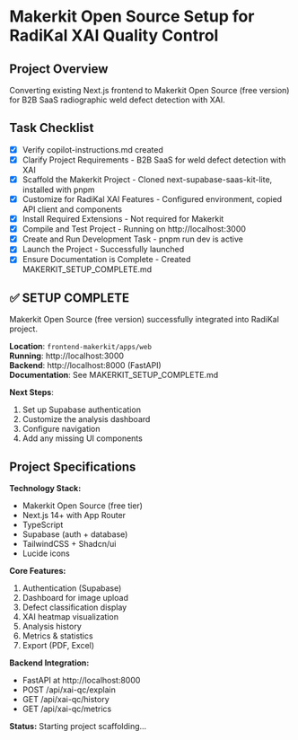 # Makerkit Open Source Setup for RadiKal XAI Quality Control

## Project Overview
Converting existing Next.js frontend to Makerkit Open Source (free version) for B2B SaaS radiographic weld defect detection with XAI.

## Task Checklist

- [x] Verify copilot-instructions.md created
- [x] Clarify Project Requirements - B2B SaaS for weld defect detection with XAI
- [x] Scaffold the Makerkit Project - Cloned next-supabase-saas-kit-lite, installed with pnpm
- [x] Customize for RadiKal XAI Features - Configured environment, copied API client and components
- [x] Install Required Extensions - Not required for Makerkit
- [x] Compile and Test Project - Running on http://localhost:3000
- [x] Create and Run Development Task - pnpm run dev is active
- [x] Launch the Project - Successfully launched
- [x] Ensure Documentation is Complete - Created MAKERKIT_SETUP_COMPLETE.md

## ✅ SETUP COMPLETE

Makerkit Open Source (free version) successfully integrated into RadiKal project.

**Location**: `frontend-makerkit/apps/web`  
**Running**: http://localhost:3000  
**Backend**: http://localhost:8000 (FastAPI)  
**Documentation**: See MAKERKIT_SETUP_COMPLETE.md

**Next Steps**:
1. Set up Supabase authentication
2. Customize the analysis dashboard
3. Configure navigation
4. Add any missing UI components

## Project Specifications

**Technology Stack:**
- Makerkit Open Source (free tier)
- Next.js 14+ with App Router
- TypeScript
- Supabase (auth + database)
- TailwindCSS + Shadcn/ui
- Lucide icons

**Core Features:**
1. Authentication (Supabase)
2. Dashboard for image upload
3. Defect classification display
4. XAI heatmap visualization
5. Analysis history
6. Metrics & statistics
7. Export (PDF, Excel)

**Backend Integration:**
- FastAPI at http://localhost:8000
- POST /api/xai-qc/explain
- GET /api/xai-qc/history
- GET /api/xai-qc/metrics

**Status:** Starting project scaffolding...
